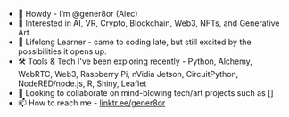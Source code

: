 - 👋 Howdy - I’m @gener8or (Alec)
- 👀 Interested in AI, VR, Crypto, Blockchain, Web3, NFTs, and Generative Art. 
- 🌱 Lifelong Learner - came to coding late, but still excited by the possibilities it opens up. 
- 🛠 Tools & Tech I've been exploring recently  - Python, Alchemy, WebRTC, Web3, Raspberry Pi, nVidia Jetson, CircuitPython, NodeRED/node.js, R, Shiny, Leaflet
- 💞️ Looking to collaborate on mind-blowing tech/art projects such as []
- 📫 How to reach me - [linktr.ee/gener8or](https://linktr.ee/gener8or)



<!---
gener8or/gener8or is a ✨ special ✨ repository because its `README.md` (this file) appears on your GitHub profile.
You can click the Preview link to take a look at your changes.
--->
